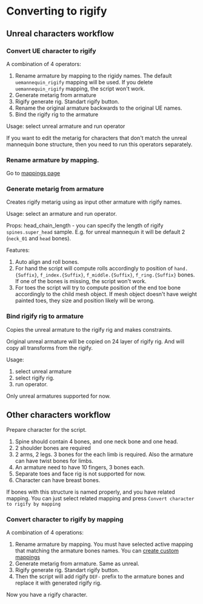 # Converting to rigify

## Unreal characters workflow
### Convert UE character to rigify

A combination of 4 operators:

1. Rename armature by mapping to the rigidy names. The default `uemannequin_rigify` mapping will be used. If you delete `uemannequin_rigify` mapping, the script won't work. 
2. Generate metarig from armature
3. Rigify generate rig. Standart rigify button. 
4. Rename the original armature backwards to the original UE names.
5. Bind the rigify rig to the armature

Usage: select unreal armature and run operator

If you want to edit the metarig for characters that don't match the unreal mannequin bone structure, then you need to run this operators separately.

### Rename armature by mapping. 
Go to [mappings page](./mappings.md)

### Generate metarig from armature

Creates rigify metarig using as input other armature with rigify names.

Usage: select an armature and run operator. 

Props: 
head_chain_length - you can specify the length of rigify `spines.super_head` sample. E.g. for unreal mannequin it will be default 2 (`neck_01` and `head` bones).

Features: 
1. Auto align and roll bones. 
2. For hand the script will compute rolls accordingly to position of `hand.{Suffix}`, `f_index.{Suffix}`, `f_middle.{Suffix}`, `f_ring.{Suffix}` bones. 
If one of the bones is missing, the script won't work.
3. For toes the script will try to compute position of the end toe bone accordingly to the child mesh object.
If mesh object doesn't have weight painted toes, they size and position likely will be wrong. 

### Bind rigify rig to armature

Copies the unreal armature to the rigify rig and makes constraints. 

Original unreal armature will be copied on 24 layer of rigify rig. And will copy all transforms from the rigify.

Usage: 
1. select unreal armature
2. select rigify rig.
3. run operator. 

Only unreal armatures supported for now.

## Other characters workflow

Prepare character for the script. 

1. Spine should contain 4 bones, and one neck bone and one head. 
2. 2 shoulder bones are required
3. 2 arms, 2 legs. 3 bones for the each limb is required. Also the armature can have twist bones for limbs.
4. An armature need to have 10 fingers, 3 bones each. 
5. Separate toes and face rig is not supported for now. 
6. Character can have breast bones.

If bones with this structure is named properly, and you have related mapping. You can just select related mapping and press `Convert character to rigify by mapping`

### Convert character to rigify by mapping

A combination of 4 operations:

1. Rename armature by mapping. You must have selected active mapping that matching the armature bones names. You can [create custom mappings](./mappings.md)
2. Generate metarig from armature. Same as unreal.
3. Rigify generate rig. Standart rigify button. 
4. Then the script will add rigify `DEF-` prefix to the armature bones and replace it with generated rigify rig. 

Now you have a rigify character. 
